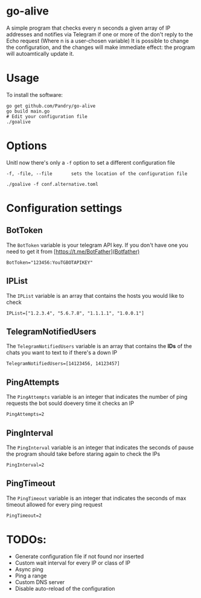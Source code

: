 # go-alive
A simple program that checks every n seconds a given array of IP addresses and notifies via Telegram if one or more of the don't reply to the Echo request
(Where n is a user-chosen variable)
It is possible to change the configuration, and the changes will make immediate effect: the program will autoamtically update it.

# Usage
To install the software:

```
go get github.com/Pandry/go-alive
go build main.go
# Edit your configuration file
./goalive
```
# Options
Unitl now there's only a `-f` option to set a different configuration file
```
-f, -file, --file       sets the location of the configuration file

./goalive -f conf.alternative.toml
```

# Configuration settings
## BotToken
The `BotToken` variable is your telegram API key.
If you don't have one you need to get it from [https://t.me/BotFather](Botfather)  
```
BotToken="123456:YouTGBOTAPIKEY"
```

## IPList
The `IPList` variable is an array that contains the hosts you would like to check  
```
IPList=["1.2.3.4", "5.6.7.8", "1.1.1.1", "1.0.0.1"]
```

## TelegramNotifiedUsers
The `TelegramNotifiedUsers` variable is an array that contains the **IDs** of the chats you want to text to if there's a down IP  
```
TelegramNotifiedUsers=[14123456, 14123457]
```

## PingAttempts
The `PingAttempts` variable is an integer that indicates the number of ping requests the bot sould doevery time it checks an IP  
```
PingAttempts=2
```

## PingInterval
The `PingInterval` variable is an integer that indicates the seconds of pause the program should take before staring again to check the IPs  
```
PingInterval=2
```

## PingTimeout
The `PingTimeout` variable is an integer that indicates the seconds of max timeout allowed for every ping request  
```
PingTimeout=2
```

# TODOs:
- Generate configuration file if not found nor inserted
- Custom wait interval for every IP or class of IP
- Async ping
- Ping a range
- Custom DNS server
- Disable auto-reload of the configuration
